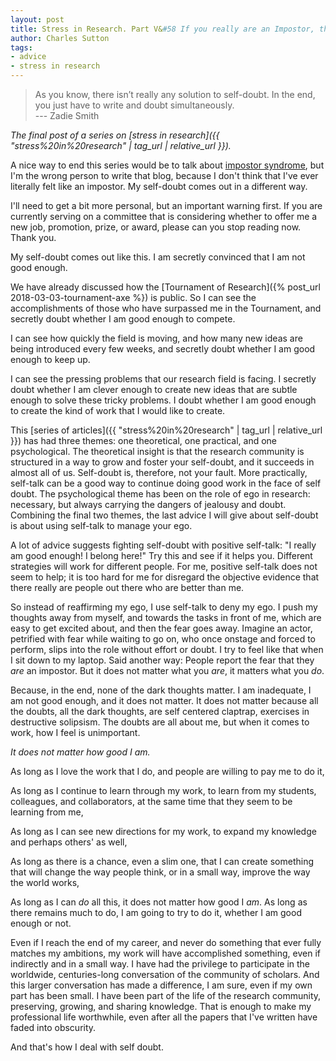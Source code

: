 ```yaml
---
layout: post
title: Stress in Research. Part V&#58 If you really are an Impostor, then it's not a Syndrome
author: Charles Sutton
tags:
- advice
- stress in research
---
```


> As you know, there isn’t really any solution to self-doubt. In the end,
> you just have to write and doubt simultaneously.  
> --- Zadie Smith

*The final post of a series on
[stress in research]({{ "stress%20in%20research" | tag_url | relative_url }}).*

A nice way to end this series would be to talk about [impostor syndrome](http://phdcomics.com/comics/archive.php?comicid=1973),
but I'm the wrong
person to write that blog, because I don't think that I've ever literally
felt like an impostor. My self-doubt comes out in a different way.

I'll need to get a bit more personal, but an important warning first.
If you are currently serving on a committee that is considering whether to offer
me a new job, promotion, prize, or award, please can you stop reading now.
Thank you.

My self-doubt comes out like this.
I am secretly convinced that I am not good enough.

We have already discussed how the
[Tournament of Research]({% post_url 2018-03-03-tournament-axe %})
is public. So I can see the accomplishments of those who have surpassed me
in the Tournament, and secretly doubt whether I am good enough to compete.

I can see how quickly the field is moving, and how many new ideas
are being introduced every few weeks, and secretly doubt
whether I am good enough to keep up.

I can see the pressing  problems that our research
field is facing. I secretly doubt whether I am clever enough to create new ideas
that are subtle enough to solve these tricky problems.
I doubt whether I am good
enough to create the kind of work that I would like to create.

This [series of articles]({{ "stress%20in%20research" | tag_url | relative_url }}) has had
three themes: one theoretical, one practical,
and one psychological. The theoretical insight is that
the research
community is structured in a way to grow and foster
your self-doubt, and it succeeds in almost all of us.
Self-doubt is, therefore, not your fault.
More practically, self-talk can be a good way to continue doing
good work in the face of self doubt. The psychological
theme has been on the role of ego in research:
necessary, but always carrying the dangers of jealousy
and doubt. Combining the final two themes,
the last advice I will give about
self-doubt is about using self-talk to manage your ego.

A lot of advice suggests fighting self-doubt
with positive self-talk: "I really am good enough! I belong here!"  Try this and see if it helps you. Different
strategies will work for different people. For me,
positive self-talk does not seem to help; it is too hard
for me for disregard the objective evidence that
there really are people out there who are better than me.

So instead of reaffirming my ego, I use self-talk
to deny my ego. I push my thoughts away from myself,
and towards the tasks in front of me, which
are easy to get excited about, and then the fear goes away.
Imagine an actor, petrified with fear while
waiting to go on, who once onstage and forced to perform,
slips into the role without effort or doubt.
I try to feel like that when I sit down to my laptop.
Said another way: People report the fear that they *are*
an impostor. But it does not matter what you *are*,
it matters what you *do*.

Because, in the end, none of the dark thoughts matter.
I am inadequate, I am not good enough, and it does not matter.
It does not matter because all the doubts, all the dark thoughts, are self centered claptrap,
exercises in destructive solipsism.  The doubts are all about me,
but when it comes to work, how I feel is unimportant.

*It does not matter how good I am.*

As long as I love the work
that I do, and people are willing to pay me to do it,

As long as I continue to learn through my work,
to learn from my students, colleagues, and collaborators,
at the same time that they seem to be learning from me,

As long as I can see new directions for my work,
to expand my knowledge and perhaps others' as well,

As long as there is a chance, even a slim one, that I can create something
that will change the way people think, or in a small way, improve
the way the world works,

As long as I can *do* all this, it does not matter how good I *am*.
As long as there remains much to do,
I am going to try to do it, whether I am good enough or not.

Even if I reach the end of my career, and never do something that ever fully
matches my ambitions, my work will have accomplished
something, even if indirectly and in a small way.
I have had the privilege to participate in the worldwide, centuries-long conversation
of the community of scholars. And this larger conversation
has made a difference, I am sure, even if my own part has been small.
I have been part of the life of the research community, preserving, growing, and sharing
knowledge. That is
 enough to make my professional life worthwhile, even after all the papers that I've written have faded into obscurity.

And that's how I deal with self doubt.
